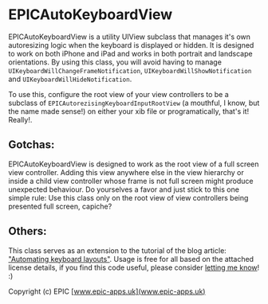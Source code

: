 # EPICAutoKeyboardView

EPICAutoKeyboardView is a utility UIView subclass that manages it's own autoresizing logic when the keyboard is displayed or hidden. It is designed to work on both iPhone and iPad and works in both portrait and landscape orientations. By using this class, you will avoid having to manage `UIKeyboardWillChangeFrameNotification`, `UIKeyboardWillShowNotification` and `UIKeyboardWillHideNotification`. 

To use this, configure the root view of your view controllers to be a subclass of `EPICAutorezisingKeyboardInputRootView` (a mouthful, I know, but the name made sense!) on either your xib file or programatically, that's it! Really!.

Gotchas:
------
EPICAutoKeyboardView is designed to work as the root view of a full screen view controller. Adding this view anywhere else in the view hierarchy or inside a child view controller whose frame is not full screen might produce unexpected behaviour. Do yourselves a favor and just stick to this one simple rule: Use this class only on the root view of view controllers being presented full screen, capiche?

Others:
------

This class serves as an extension to the tutorial of the blog article: ["Automating keyboard layouts"](http://epic-apps.uk/2015/06/23/a-new-generation-of-uikeyboards/).
Usage is free for all based on the attached license details, if you find this code useful, please consider [letting me know](http://epic-apps.uk/contact/)! :)

Copyright (c) EPIC 
[www.epic-apps.uk](www.epic-apps.uk)



